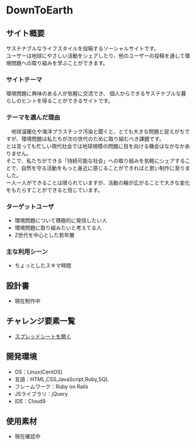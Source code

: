 # DownToEarth

## サイト概要
サステナブルなライフスタイルを投稿するソーシャルサイトです。  
ユーザーは地球にやさしい活動をシェアしたり、他のユーザーの投稿を通して環境問題への取り組みを学ぶことができます。

### サイトテーマ
環境問題に興味のある人が気軽に交流でき、 個人からできるサステナブルな暮らしのヒントを得ることができるサイトです。

### テーマを選んだ理由
　地球温暖化や海洋プラスチック汚染と聞くと、とても大きな問題と捉えがちですが、環境問題は私たちが次の世代のために取り組むべき課題です。  
とは言っても忙しい現代社会では地球規模の問題に目を向ける機会はなかなかありません。  
そこで、私たちができる「持続可能な社会」への取り組みを気軽にシェアすることで、自然を守る活動をもっと身近に感じることができればと思い制作に至りました。  
一人一人ができることは限られていますが、活動の輪が広がることで大きな変化をもたらすことができると信じています。

### ターゲットユーザ
- 環境問題について積極的に発信したい人
- 環境問題に取り組みたいと考えてる人
- Z世代を中心とした若年層

### 主な利用シーン
- ちょっとしたスキマ時間

## 設計書
- 現在制作中
<!-- <...> -->

## チャレンジ要素一覧
- [スプレッドシートを開く](https://docs.google.com/spreadsheets/d/1LiycZIPx4q-gWEzSSwqftGb-S7xonwi_akGFJzDFMVk/edit?usp=sharing)

## 開発環境
- OS：Linux(CentOS)
- 言語：HTML,CSS,JavaScript,Ruby,SQL
- フレームワーク：Ruby on Rails
- JSライブラリ：jQuery
- IDE：Cloud9

## 使用素材
- 現在確認中
<!--- 外部サービスの画像素材・音声素材を使用した場合は、必ずサービス名とURLを明記してください。-->
<!--- 使用しない場合は、使用素材の項目をREADMEから削除してください。-->
